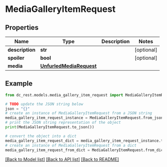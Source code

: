 # MediaGalleryItemRequest


## Properties

Name | Type | Description | Notes
------------ | ------------- | ------------- | -------------
**description** | **str** |  | [optional] 
**spoiler** | **bool** |  | [optional] 
**media** | [**UnfurledMediaRequest**](UnfurledMediaRequest.md) |  | 

## Example

```python
from dc_rest.models.media_gallery_item_request import MediaGalleryItemRequest

# TODO update the JSON string below
json = "{}"
# create an instance of MediaGalleryItemRequest from a JSON string
media_gallery_item_request_instance = MediaGalleryItemRequest.from_json(json)
# print the JSON string representation of the object
print(MediaGalleryItemRequest.to_json())

# convert the object into a dict
media_gallery_item_request_dict = media_gallery_item_request_instance.to_dict()
# create an instance of MediaGalleryItemRequest from a dict
media_gallery_item_request_from_dict = MediaGalleryItemRequest.from_dict(media_gallery_item_request_dict)
```
[[Back to Model list]](../README.md#documentation-for-models) [[Back to API list]](../README.md#documentation-for-api-endpoints) [[Back to README]](../README.md)



